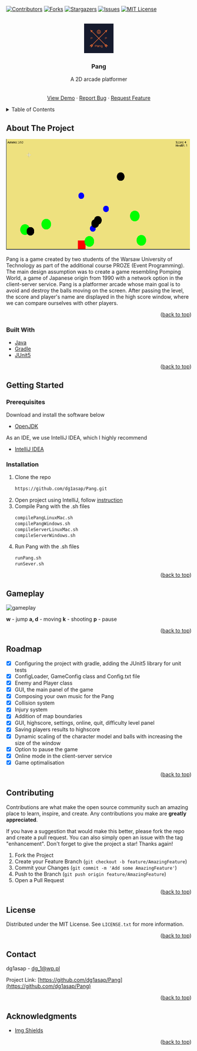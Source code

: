 <div id="top"></div>

[![Contributors][contributors-shield]][contributors-url] [![Forks][forks-shield]][forks-url] [![Stargazers][stars-shield]][stars-url] [![Issues][issues-shield]][issues-url] [![MIT License][license-shield]][license-url]


<!-- PROJECT LOGO -->
<br />
<div align="center">
  <a href="https://github.com/dg1asap/Pang">
    <img src="images/logo.jpg" alt="Logo" width="80" height="80">
  </a>

  <h3 align="center">Pang</h3>

  <p align="center">
	A 2D arcade platformer
    <br />
    <a href="https://github.com/dg1asap/Pang">
    <br />
    <br />
    <a href="https://www.youtube.com/watch?v=sNvLo3RXLNk&list=PLzLykJmDCNQ-DZczvk51P_f6NFM7-C5KT&index=1">View Demo</a>
    ·
    <a href="https://github.com/dg1asap/Pang/issues">Report Bug</a>
    ·
    <a href="https://github.com/dg1asap/Pang/issues">Request Feature</a>
  </p>
</div>



<!-- TABLE OF CONTENTS -->
<details>
  <summary>Table of Contents</summary>
  <ol>
    <li>
      <a href="#about-the-project">About The Project</a>
      <ul>
        <li><a href="#built-with">Built With</a></li>
      </ul>
    </li>
    <li>
      <a href="#getting-started">Getting Started</a>
      <ul>
        <li><a href="#prerequisites">Prerequisites</a></li>
        <li><a href="#installation">Installation</a></li>
      </ul>
    </li>
    <li><a href="#gameplay">Gameplay</a></li>
    <li><a href="#roadmap">Roadmap</a></li>
    <li><a href="#contributing">Contributing</a></li>
    <li><a href="#license">License</a></li>
    <li><a href="#contact">Contact</a></li>
    <li><a href="#acknowledgments">Acknowledgments</a></li>
  </ol>
</details>



<!-- ABOUT THE PROJECT -->
## About The Project

<img src="images/game.png" alt="game" width="500" height="300">

Pang is a game created by two students of the Warsaw University of Technology as part of the additional course PROZE (Event Programming). The main design assumption was to create a game resembling Pomping World, a game of Japanese origin from 1990 with a network option in the client-server service. Pang is a platformer arcade whose main goal is to avoid and destroy the balls moving on the screen. After passing the level, the score and player's name are displayed in the high score window, where we can compare ourselves with other players.

<p align="right">(<a href="#top">back to top</a>)</p>



### Built With

* [Java](https://www.java.com/en/)
* [Gradle](https://gradle.org)
* [JUnit5](https://junit.org/junit5/) 


<p align="right">(<a href="#top">back to top</a>)</p>



<!-- GETTING STARTED -->
## Getting Started

### Prerequisites

Download and install the software below
* [OpenJDK](https://openjdk.java.net/install/)

As an IDE, we use IntelliJ IDEA, which I highly recommend
* [IntelliJ IDEA](https://www.jetbrains.com/idea/download/#section=linux)

### Installation

1. Clone the repo
   ```sh
   https://github.com/dg1asap/Pang.git
   ```
2. Open project using IntelliJ, follow [instruction](https://www.jetbrains.com/help/idea/open-close-and-move-projects.html)
3. Compile Pang with the .sh files
	```
	compilePangLinuxMac.sh
	compilePangWindows.sh
	compileServerLinuxMac.sh
	compileServerWindows.sh
	```
5. Run Pang with the .sh files
	```
	runPang.sh
	runSever.sh
	```


<p align="right">(<a href="#top">back to top</a>)</p>



<!-- GAMEPLAY -->
## Gameplay

   <img src="images/gameplay.gif" alt="gameplay" width="500" height="300">

<strong>w</strong> - jump
<strong>a, d</strong> - moving
<strong>k</strong> - shooting
<strong>p</strong> - pause


<p align="right">(<a href="#top">back to top</a>)</p>





<!-- ROADMAP -->
## Roadmap
- [x] Configuring the project with gradle, adding the JUnit5 library for unit tests
- [x] ConfigLoader, GameConfig class and Config.txt file
- [x] Enemy and Player class
- [x] GUI, the main panel of the game
- [x] Composing your own music for the Pang
- [x] Collision system
- [x] Injury system
- [x] Addition of map boundaries
- [x] GUI, highscore, settings, online, quit, difficulty level panel
- [x] Saving players results to highscore
- [x] Dynamic scaling of the character model and balls with increasing the size of the window
- [x] Option to pause the game
- [x] Online mode in the client-server service
- [x] Game optimalisation

<p align="right">(<a href="#top">back to top</a>)</p>



<!-- CONTRIBUTING -->
## Contributing

Contributions are what make the open source community such an amazing place to learn, inspire, and create. Any contributions you make are **greatly appreciated**.

If you have a suggestion that would make this better, please fork the repo and create a pull request. You can also simply open an issue with the tag "enhancement".
Don't forget to give the project a star! Thanks again!

1. Fork the Project
2. Create your Feature Branch (`git checkout -b feature/AmazingFeature`)
3. Commit your Changes (`git commit -m 'Add some AmazingFeature'`)
4. Push to the Branch (`git push origin feature/AmazingFeature`)
5. Open a Pull Request

<p align="right">(<a href="#top">back to top</a>)</p>



<!-- LICENSE -->
## License

Distributed under the MIT License. See `LICENSE.txt` for more information.

<p align="right">(<a href="#top">back to top</a>)</p>



<!-- CONTACT -->
## Contact

dg1asap - dg_1@wp.pl

Project Link: [https://github.com/dg1asap/Pang](https://github.com/dg1asap/Pang)

<p align="right">(<a href="#top">back to top</a>)</p>



<!-- ACKNOWLEDGMENTS -->
## Acknowledgments

* [Img Shields](https://shields.io)

<p align="right">(<a href="#top">back to top</a>)</p>



<!-- MARKDOWN LINKS & IMAGES -->
<!-- https://www.markdownguide.org/basic-syntax/#reference-style-links -->
[contributors-shield]: https://img.shields.io/github/contributors/dg1asap/Pang.svg?style=for-the-badge
[contributors-url]: https://github.com/dg1asap/Pang/graphs/contributors
[forks-shield]: https://img.shields.io/github/forks/dg1asap/Pang.svg?style=for-the-badge
[forks-url]: https://github.com/dg1asap/Pang/network/members
[stars-shield]: https://img.shields.io/github/stars/dg1asap/Pang.svg?style=for-the-badge
[stars-url]: https://github.com/dg1asap/Pang/stargazers
[issues-shield]: https://img.shields.io/github/issues/dg1asap/Pang.svg?style=for-the-badge
[issues-url]: https://github.com/dg1asap/Pang/issues
[license-shield]: https://img.shields.io/github/license/dg1asap/Pang.svg?style=for-the-badge
[license-url]: https://github.com/dg1asap/Pang/blob/master/LICENSE.txt
